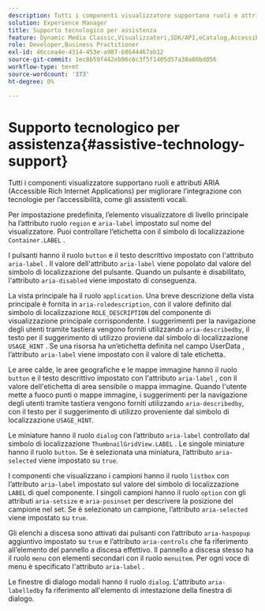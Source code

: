 ```yaml
---
description: Tutti i componenti visualizzatore supportano ruoli e attributi ARIA (Accessible Rich Internet Applications) per migliorare l’integrazione con tecnologie per l’accessibilità, come gli assistenti vocali.
solution: Experience Manager
title: Supporto tecnologico per assistenza
feature: Dynamic Media Classic,Visualizzatori,SDK/API,eCatalog,Accessibilità
role: Developer,Business Practitioner
exl-id: 46ccea4e-4314-453e-a987-68644467ab12
source-git-commit: 1ec8b59f442eb96c6c3f5f1405d57a38a86bd056
workflow-type: tm+mt
source-wordcount: '373'
ht-degree: 0%

---
```


# Supporto tecnologico per assistenza{#assistive-technology-support}

Tutti i componenti visualizzatore supportano ruoli e attributi ARIA (Accessible Rich Internet Applications) per migliorare l’integrazione con tecnologie per l’accessibilità, come gli assistenti vocali.

Per impostazione predefinita, l’elemento visualizzatore di livello principale ha l’attributo ruolo `region` e `aria-label` impostato sul nome del visualizzatore. Puoi controllare l’etichetta con il simbolo di localizzazione `Container.LABEL` .

I pulsanti hanno il ruolo `button` e il testo descrittivo impostato con l&#39;attributo `aria-label` . Il valore dell&#39;attributo `aria-label` viene popolato dal valore del simbolo di localizzazione del pulsante. Quando un pulsante è disabilitato, l&#39;attributo `aria-disabled` viene impostato di conseguenza.

La vista principale ha il ruolo `application`. Una breve descrizione della vista principale è fornita in `aria-roledescription`, con il valore definito dal simbolo di localizzazione `ROLE_DESCRIPTION` del componente di visualizzazione principale corrispondente. I suggerimenti per la navigazione degli utenti tramite tastiera vengono forniti utilizzando `aria-describedby`, il testo per il suggerimento di utilizzo proviene dal simbolo di localizzazione `USAGE_HINT` . Se una risorsa ha un’etichetta definita nel campo UserData , l’attributo `aria-label` viene impostato con il valore di tale etichetta.

Le aree calde, le aree geografiche e le mappe immagine hanno il ruolo `button` e il testo descrittivo impostato con l&#39;attributo `aria-label` , con il valore dell&#39;etichetta di area sensibile o mappa immagine. Quando l&#39;utente mette a fuoco punti o mappe immagine, i suggerimenti per la navigazione degli utenti tramite tastiera vengono forniti utilizzando `aria-describedby`, con il testo per il suggerimento di utilizzo proveniente dal simbolo di localizzazione `USAGE_HINT`.

Le miniature hanno il ruolo `dialog` con l’attributo `aria-label` controllato dal simbolo di localizzazione `ThumbnailGridView.LABEL` . Le singole miniature hanno il ruolo `button`. Se è selezionata una miniatura, l’attributo `aria-selected` viene impostato su `true`.

I componenti che visualizzano i campioni hanno il ruolo `listbox` con l’attributo `aria-label` impostato sul valore del simbolo di localizzazione `LABEL` di quel componente. I singoli campioni hanno il ruolo `option` con gli attributi `aria-setsize` e `aria-posinset` per descrivere la posizione del campione nel set. Se è selezionato un campione, l’attributo `aria-selected` viene impostato su `true`.

Gli elenchi a discesa sono attivati dai pulsanti con l’attributo `aria-haspopup` aggiuntivo impostato su `true` e l’attributo `aria-controls` che fa riferimento all’elemento del pannello a discesa effettivo. Il pannello a discesa stesso ha il ruolo `menu` con elementi secondari con il ruolo `menuitem`. Per ogni voce di menu è specificato l&#39;attributo `aria-label` .

Le finestre di dialogo modali hanno il ruolo `dialog`. L&#39;attributo `aria-labelledby` fa riferimento all&#39;elemento di intestazione della finestra di dialogo.
